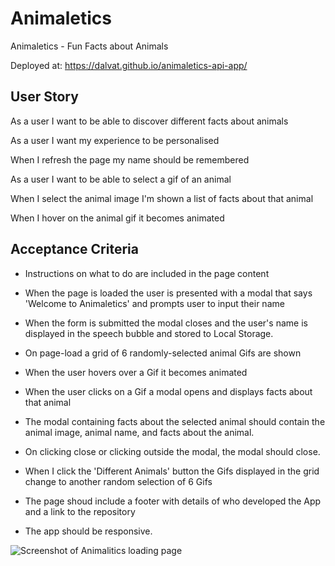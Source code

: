 # Animaletics
Animaletics - Fun Facts about Animals

Deployed at: https://dalvat.github.io/animaletics-api-app/


## User Story
As a user I want to be able to discover different facts about animals

As a user I want my experience to be personalised 

When I refresh the page my name should be remembered

As a user I want to be able to select a gif of an animal

When I select the animal image I'm shown a list of facts about that animal

When I hover on the animal gif it becomes animated


## Acceptance Criteria
- Instructions on what to do are included in the page content

- When the page is loaded the user is presented with a modal that says 'Welcome to Animaletics' and prompts user to input their name

- When the form is submitted the modal closes and the user's name is displayed in the speech bubble and stored to Local Storage.

- On page-load a grid of 6 randomly-selected animal Gifs are shown

- When the user hovers over a Gif it becomes animated

- When the user clicks on a Gif a modal opens and displays facts about that animal

- The modal containing facts about the selected animal should contain the animal image, animal name, and facts about the animal.

- On clicking close or clicking outside the modal, the modal should close.

- When I click the 'Different Animals' button the Gifs displayed in the grid change to another random selection of 6 Gifs

- The page shoud include a footer with details of who developed the App and a link to the repository

- The app should be responsive.

![Screenshot of Animalitics loading page](assets/images/animaletics%20screenshot.png)